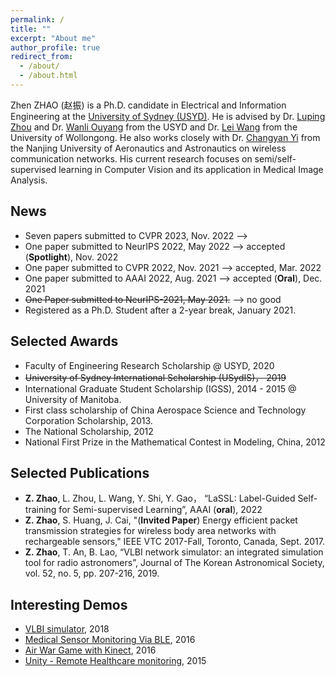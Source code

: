 ```yaml
---
permalink: /
title: ""
excerpt: "About me"
author_profile: true
redirect_from: 
  - /about/
  - /about.html
---
```


Zhen ZHAO (赵振) is a Ph.D. candidate in Electrical and Information Engineering at the [University of Sydney (USYD)](https://www.sydney.edu.au/). 
He is advised by Dr. [Luping Zhou](https://www.sydney.edu.au/engineering/about/our-people/academic-staff/luping-zhou.html) and Dr. [Wanli Ouyang](https://www.sydney.edu.au/engineering/about/our-people/academic-staff/wanli-ouyang.html) from the USYD and Dr. [Lei Wang](https://scholars.uow.edu.au/display/lei_wang) from the University of Wollongong. He also works closely with Dr. [Changyan Yi](http://inet-nuaa.cn/changyan-yi/) from the Nanjing University of Aeronautics and Astronautics on wireless communication networks. His current research focuses on semi/self-supervised learning in Computer Vision and its application in Medical Image Analysis.


## News
- Seven papers submitted to CVPR 2023, Nov. 2022 -->
- One paper submitted to NeurIPS 2022, May 2022 --> accepted (**Spotlight**), Nov. 2022
- One paper submitted to CVPR 2022, Nov. 2021 --> accepted, Mar. 2022
- One paper submitted to AAAI 2022, Aug. 2021 --> accepted (**Oral**), Dec. 2021
- ~~One Paper submitted to NeurIPS-2021, May 2021.~~ --> no good
- Registered as a Ph.D. Student after a 2-year break, January 2021. 

## Selected Awards
- Faculty of Engineering Research Scholarship @ USYD, 2020
- ~~University of Sydney International Scholarship (USydIS)， 2019~~
- International Graduate Student Scholarship (IGSS), 2014 - 2015 @ University of Manitoba.
- First class scholarship of China Aerospace Science and Technology Corporation Scholarship, 2013.
- The National Scholarship, 2012
- National First Prize in the Mathematical Contest in Modeling, China, 2012

## Selected Publications
- **Z. Zhao**, L. Zhou, L. Wang, Y. Shi, Y. Gao， “LaSSL: Label-Guided Self-training for Semi-supervised Learning”, AAAI (**oral**), 2022
- **Z. Zhao**, S. Huang, J. Cai, "(**Invited Paper**) Energy efficient packet transmission strategies for wireless body area networks with rechargeable sensors," IEEE VTC 2017-Fall, Toronto, Canada, Sept. 2017.
- **Z. Zhao**, T. An, B. Lao, “VLBI network simulator: an integrated simulation tool for radio astronomers”, Journal of The Korean Astronomical Society, vol. 52, no. 5, pp. 207-216, 2019.



## Interesting Demos
- [VLBI simulator](https://zhenzhao.github.io/posts/2017/11/demos-vlbi-sim/), 2018
- [Medical Sensor Monitoring Via BLE](https://zhenzhao.github.io/posts/2016/08/ble-sensor-android/), 2016
- [Air War Game with Kinect](https://zhenzhao.github.io/posts/2016/04/air-war-kinect/), 2016
- [Unity - Remote Healthcare monitoring](https://zhenzhao.github.io/posts/2015/10/unity-healthcare-monitoring/), 2015
